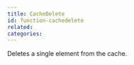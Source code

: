 ```yaml
---
title: CacheDelete
id: function-cachedelete
related:
categories:
---
```


Deletes a single element from the cache.